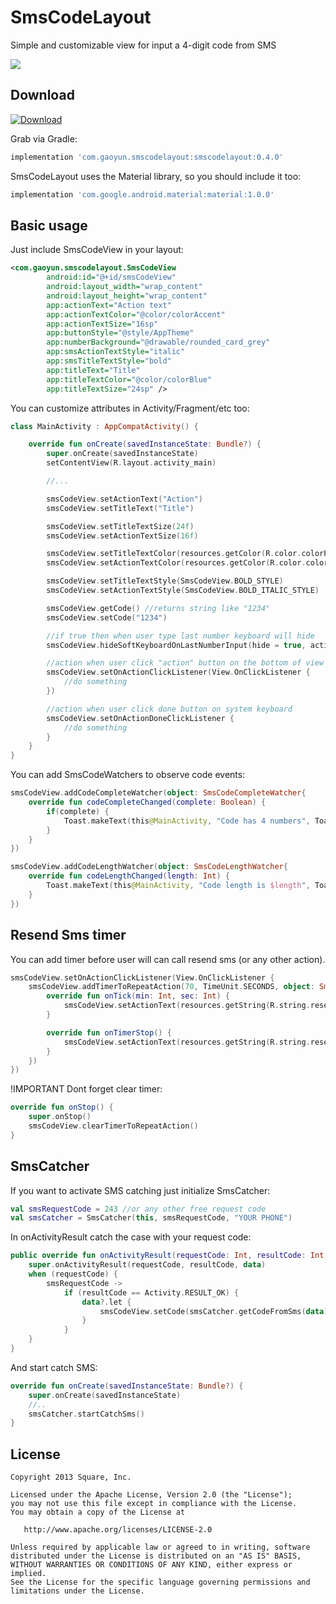 # SmsCodeLayout
Simple and customizable view for input a 4-digit code from SMS

<img src="https://github.com/gaoyundexinmen/SmsCodeLayout/raw/master/screenshot.png">

Download
--------
[ ![Download](https://api.bintray.com/packages/gaoyundexinmen/SmsCodeLayout/SmsCodeLayout/images/download.svg?version=0.4.0) ](https://bintray.com/gaoyundexinmen/SmsCodeLayout/SmsCodeLayout/0.4.0/link)

Grab via Gradle:
```groovy
implementation 'com.gaoyun.smscodelayout:smscodelayout:0.4.0'
```

SmsCodeLayout uses the Material library, so you should include it too:
```groovy
implementation 'com.google.android.material:material:1.0.0'
```

Basic usage
--------
Just include SmsCodeView in your layout:
```xml
<com.gaoyun.smscodelayout.SmsCodeView
        android:id="@+id/smsCodeView"
        android:layout_width="wrap_content"
        android:layout_height="wrap_content"
        app:actionText="Action text"
        app:actionTextColor="@color/colorAccent"
        app:actionTextSize="16sp"
        app:buttonStyle="@style/AppTheme"
        app:numberBackground="@drawable/rounded_card_grey"
        app:smsActionTextStyle="italic"
        app:smsTitleTextStyle="bold"
        app:titleText="Title"
        app:titleTextColor="@color/colorBlue"
        app:titleTextSize="24sp" />
```

You can customize attributes in Activity/Fragment/etc too:
```kotlin
class MainActivity : AppCompatActivity() {

    override fun onCreate(savedInstanceState: Bundle?) {
        super.onCreate(savedInstanceState)
        setContentView(R.layout.activity_main)

        //...

        smsCodeView.setActionText("Action")
        smsCodeView.setTitleText("Title")

        smsCodeView.setTitleTextSize(24f)
        smsCodeView.setActionTextSize(16f)

        smsCodeView.setTitleTextColor(resources.getColor(R.color.colorPrimary))
        smsCodeView.setActionTextColor(resources.getColor(R.color.colorAccent))

        smsCodeView.setTitleTextStyle(SmsCodeView.BOLD_STYLE)
        smsCodeView.setActionTextStyle(SmsCodeView.BOLD_ITALIC_STYLE)

        smsCodeView.getCode() //returns string like "1234"
        smsCodeView.setCode("1234")

        //if true then when user type last number keyboard will hide
        smsCodeView.hideSoftKeyboardOnLastNumberInput(hide = true, activity = this)

        //action when user click "action" button on the bottom of view
        smsCodeView.setOnActionClickListener(View.OnClickListener {
            //do something
        })

        //action when user click done button on system keyboard
        smsCodeView.setOnActionDoneClickListener {
            //do something
        }
    }
}
```

You can add SmsCodeWatchers to observe code events:
```kotlin
smsCodeView.addCodeCompleteWatcher(object: SmsCodeCompleteWatcher{
    override fun codeCompleteChanged(complete: Boolean) {
        if(complete) {
            Toast.makeText(this@MainActivity, "Code has 4 numbers", Toast.LENGTH_SHORT).show()
        }
    }
})

smsCodeView.addCodeLengthWatcher(object: SmsCodeLengthWatcher{
    override fun codeLengthChanged(length: Int) {
        Toast.makeText(this@MainActivity, "Code length is $length", Toast.LENGTH_SHORT).show()
    }
})
```
Resend Sms timer
---------
You can add timer before user will can call resend sms (or any other action).
```kotlin
smsCodeView.setOnActionClickListener(View.OnClickListener {
    smsCodeView.addTimerToRepeatAction(70, TimeUnit.SECONDS, object: SmsCodeTimeEmitter{
        override fun onTick(min: Int, sec: Int) {
            smsCodeView.setActionText(resources.getString(R.string.resend_sms_timer, min, sec))
        }

        override fun onTimerStop() {
            smsCodeView.setActionText(resources.getString(R.string.resend_sms))
        }
    })
})
```
!IMPORTANT
Dont forget clear timer:
```kotlin
override fun onStop() {
    super.onStop()
    smsCodeView.clearTimerToRepeatAction()
}
```

SmsCatcher
-----------
If you want to activate SMS catching just initialize SmsCatcher:
```kotlin
val smsRequestCode = 243 //or any other free request code
val smsCatcher = SmsCatcher(this, smsRequestCode, "YOUR PHONE")
```

In onActivityResult catch the case with your request code:

```kotlin
public override fun onActivityResult(requestCode: Int, resultCode: Int, data: Intent?) {
    super.onActivityResult(requestCode, resultCode, data)
    when (requestCode) {
        smsRequestCode ->
            if (resultCode == Activity.RESULT_OK) {
                data?.let {
                    smsCodeView.setCode(smsCatcher.getCodeFromSms(data))
                }
            }
    }
}
```

And start catch SMS:

```kotlin
override fun onCreate(savedInstanceState: Bundle?) {
    super.onCreate(savedInstanceState)
    //..
    smsCatcher.startCatchSms()
}
```

License
--------

    Copyright 2013 Square, Inc.

    Licensed under the Apache License, Version 2.0 (the "License");
    you may not use this file except in compliance with the License.
    You may obtain a copy of the License at

       http://www.apache.org/licenses/LICENSE-2.0

    Unless required by applicable law or agreed to in writing, software
    distributed under the License is distributed on an "AS IS" BASIS,
    WITHOUT WARRANTIES OR CONDITIONS OF ANY KIND, either express or implied.
    See the License for the specific language governing permissions and
    limitations under the License.
